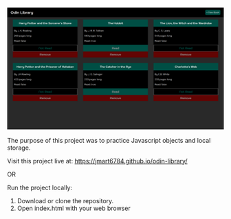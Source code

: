![screen shot](screenshot.png)

The purpose of this project was to practice Javascript objects and local storage.

Visit this project live at: https://jmart6784.github.io/odin-library/

OR

Run the project locally:

1. Download or clone the repository.
2. Open index.html with your web browser